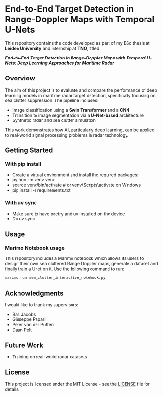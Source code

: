 # End-to-End Target Detection in Range-Doppler Maps with Temporal U-Nets

This repository contains the code developed as part of my BSc thesis at **Leiden University** and internship at **TNO**, titled:


**_End-to-End Target Detection in Range-Doppler Maps with Temporal U-Nets: Deep Learning Approaches for Maritime Radar_**

## Overview

The aim of this project is to evaluate and compare the performance of deep learning models in maritime radar target detection, specifically focusing on sea clutter suppression. The pipeline includes:

- Image classification using a **Swin Transformer** and a **CNN**
- Transition to image segmentation via a **U-Net-based** architecture
- Synthetic radar and sea clutter simulation

This work demonstrates how AI, particularly deep learning, can be applied to real-world signal processing problems in radar technology.

## Getting Started

### With pip install 

- Create a virtual environment and install the required packages:
- python -m venv venv
- source venv/bin/activate # or venv\Scripts\activate on Windows
- pip install -r requirements.txt

### With uv sync
- Make sure to have poetry and uv installed on the device
- Do uv sync

##  Usage

### Marimo Notebook usage
This repository includes a Marimo notebook which allows its users to design their own sea cluttered Range Doppler maps, generate a dataset and finally train a Unet on it. Use the following command to run: 
```bash
marimo run sea_clutter_interactive_notebook.py
```

## Acknowledgments

I would like to thank my supervisors:

- Bas Jacobs
- Giuseppe Papari
- Peter van der Putten
- Daan Pelt

## Future Work
- Training on real-world radar datasets

## License

This project is licensed under the MIT License - see the [LICENSE](LICENSE) file for details.
